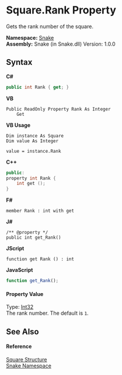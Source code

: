 # Square.Rank Property 
 

Gets the rank number of the square.

**Namespace:**&nbsp;<a href="N_Snake">Snake</a><br />**Assembly:**&nbsp;Snake (in Snake.dll) Version: 1.0.0

## Syntax

**C#**<br />
``` C#
public int Rank { get; }
```

**VB**<br />
``` VB
Public ReadOnly Property Rank As Integer
	Get
```

**VB Usage**<br />
``` VB Usage
Dim instance As Square
Dim value As Integer

value = instance.Rank

```

**C++**<br />
``` C++
public:
property int Rank {
	int get ();
}
```

**F#**<br />
``` F#
member Rank : int with get

```

**J#**<br />
``` J#
/** @property */
public int get_Rank()

```

**JScript**<br />
``` JScript
function get Rank () : int

```

**JavaScript**<br />
``` JavaScript
function get_Rank();

```


#### Property Value
Type: <a href="https://docs.microsoft.com/dotnet/api/system.int32" target="_blank" rel="noopener noreferrer">Int32</a><br />The rank number. The default is `1`.

## See Also


#### Reference
<a href="T_Snake_Square">Square Structure</a><br /><a href="N_Snake">Snake Namespace</a><br />